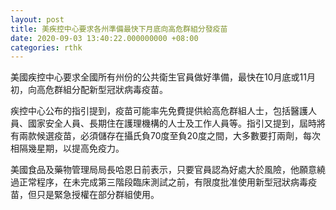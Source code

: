 ```yaml
---
layout: post
title: 美疾控中心要求各州準備最快下月底向高危群組分發疫苗
date: 2020-09-03 13:40:22.000000000 +08:00
categories: rthk
---
```


美國疾控中心要求全國所有州份的公共衛生官員做好準備，最快在10月底或11月初，向高危群組分配新型冠狀病毒疫苗。

疾控中心公布的指引提到，疫苗可能率先免費提供給高危群組人士，包括醫護人員、國家安全人員、長期住在護理機構的人士及工作人員等。指引又提到，屆時將有兩款候選疫苗，必須儲存在攝氏負70度至負20度之間，大多數要打兩劑，每次相隔幾星期，以提高免疫力。

美國食品及藥物管理局局長哈恩日前表示，只要官員認為好處大於風險，他願意繞過正常程序，在未完成第三階段臨床測試之前，有限度批准使用新型冠狀病毒疫苗，但只是緊急授權在部分群組使用。
